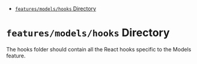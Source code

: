 <!-- START doctoc generated TOC please keep comment here to allow auto update -->
<!-- DON'T EDIT THIS SECTION, INSTEAD RE-RUN doctoc TO UPDATE -->

- [`features/models/hooks` Directory](#featuresmodelshooks-directory)

<!-- END doctoc generated TOC please keep comment here to allow auto update -->

# `features/models/hooks` Directory

The hooks folder should contain all the React hooks specific to the Models feature.
